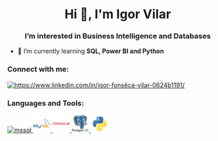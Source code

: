<h1 align="center">Hi 👋, I'm Igor Vilar</h1>
<h3 align="center">I’m interested in Business Intelligence and Databases</h3>

- 🌱 I’m currently learning **SQL, Power BI and Python**

<h3 align="left">Connect with me:</h3>
<p align="left">
<a href="https://linkedin.com/in/[https://www.linkedin.com/in/igor-fonsêca-vilar-0624b1191/](https://www.linkedin.com/in/igor-fons%C3%AAca-vilar-0624b1191/)" target="blank"><img align="center" src="https://raw.githubusercontent.com/rahuldkjain/github-profile-readme-generator/master/src/images/icons/Social/linked-in-alt.svg" alt="https://www.linkedin.com/in/igor-fonsêca-vilar-0624b1191/" height="30" width="40" /></a>
</p>

<h3 align="left">Languages and Tools:</h3>
<p align="left"> <a href="https://www.microsoft.com/en-us/sql-server" target="_blank" rel="noreferrer"> <img src="https://www.svgrepo.com/show/303229/microsoft-sql-server-logo.svg" alt="mssql" width="40" height="40"/> </a> <a href="https://www.mysql.com/" target="_blank" rel="noreferrer"> <img src="https://raw.githubusercontent.com/devicons/devicon/master/icons/mysql/mysql-original-wordmark.svg" alt="mysql" width="40" height="40"/> </a> <a href="https://www.oracle.com/" target="_blank" rel="noreferrer"> <img src="https://raw.githubusercontent.com/devicons/devicon/master/icons/oracle/oracle-original.svg" alt="oracle" width="40" height="40"/> </a> <a href="https://www.postgresql.org" target="_blank" rel="noreferrer"> <img src="https://raw.githubusercontent.com/devicons/devicon/master/icons/postgresql/postgresql-original-wordmark.svg" alt="postgresql" width="40" height="40"/> </a> <a href="https://www.python.org" target="_blank" rel="noreferrer"> <img src="https://raw.githubusercontent.com/devicons/devicon/master/icons/python/python-original.svg" alt="python" width="40" height="40"/> </a> </p>

<!---
IgorfVilar/IgorfVilar is a ✨ special ✨ repository because its `README.md` (this file) appears on your GitHub profile.
You can click the Preview link to take a look at your changes.
--->
